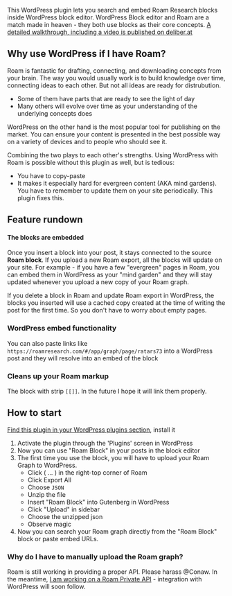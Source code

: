 This WordPress plugin lets you search and embed Roam Research blocks inside WordPress block editor.
WordPress Block editor and Roam are a match made in heaven - they both use blocks as their core concepts.
[A detailed walkthrough, including a video is published on deliber.at](https://deliber.at/wp-roam-block/)
## Why use WordPress if I have Roam?

Roam is fantastic for drafting, connecting, and downloading concepts from your brain. The way you would usually work is to build knowledge over time, connecting ideas to each other. But not all ideas are ready for distrubution.

- Some of them have parts that are ready to see the light of day
- Many others will evolve over time as your understanding of the underlying concepts does

WordPress on the other hand is the most popular tool for publishing on the market. You can ensure your content is presented in the best possible way on a variety of devices and to people who should see it.

Combining the two plays to each other's strengths.
Using WordPress with Roam is possible without this plugin as well, but is tedious:

- You have to copy-paste
- It makes it especially hard for evergreen content (AKA mind gardens). You have to remember to update them on your site periodically. This plugin fixes this.
## Feature rundown

#### The blocks are embedded

Once you insert a block into your post, it stays connected to the source **Roam block**.
If you upload a new Roam export, all the blocks will update on your site. For example - if you have a few "evergreen" pages in Roam, you can embed them in WordPress as your "mind garden" and they will stay updated whenever you upload a new copy of your Roam graph.

If you delete a block in Roam and update Roam export in WordPress, the blocks you inserted will use a cached copy created at the time of writing the post for the first time.
So you don't have to worry about empty pages.

### WordPress embed functionality

You can also paste links like `https://roamresearch.com/#/app/graph/page/ratars73` into a WordPress post and they will resolve into an embed of the block

### Cleans up your Roam markup

The block with strip `[[]]`. In the future I hope it will link them properly.

## How to start

[Find this plugin in your WordPress plugins section](https://wordpress.org/plugins/roam-block/), install it
1. Activate the plugin through the 'Plugins' screen in WordPress
1. Now you can use "Roam Block" in your posts in the block editor
1. The first time you use the block, you will have to upload your Roam Graph to WordPress.
    - Click ( ... ) in the right-top corner of Roam
    - Click Export All
    - Choose `JSON`
    - Unzip the file
    - Insert "Roam Block" into Gutenberg in WordPress
    - Click "Upload" in sidebar
    - Choose the unzipped json
    - Observe magic
1. Now you can search your Roam graph directly from the "Roam Block" block or paste embed URLs.

### Why do I have to manually upload the Roam graph?

Roam is still working in providing a proper API. Please harass @Conaw.
In the meantime, [I am working on a Roam Private API](https://github.com/artpi/roam-research-private-api) - integration with WordPress will soon follow.


